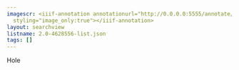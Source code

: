 ```yaml
---
imagescr: <iiif-annotation annotationurl="http://0.0.0.0:5555/annotate/../../../annotations/BoNHWPTdof1VBVdP2y8h.json"
  styling="image_only:true"></iiif-annotation>
layout: searchview
listname: 2.0-4628556-list.json
tags: []
---
```

Hole